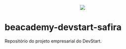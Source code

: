 <p align="center">
<img src="https://www.beacademy.com.br/wp-content/uploads/2019/11/Logo-Topo.png">
</p>

# beacademy-devstart-safira

Repositório do projeto empresarial do DevStart.

